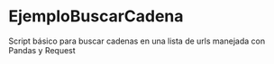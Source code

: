 # EjemploBuscarCadena
Script básico para buscar cadenas en una lista de urls manejada con Pandas y Request
